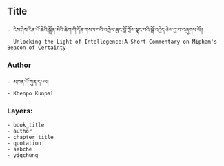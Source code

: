 ## Title
	- ངེས་ཤེས་རིན་པོ་ཆེའི་སྒྲོན་མེའི་ཚིག་གི་དོན་གསལ་བའི་འགྲེལ་ཆུང་བློ་གྲོས་སྣང་བའི་སྒོ་འབྱེད་ཅེས་བྱ་བ་བཞུགས་སོ།།
	- Unlocking the Light of Intellegence:A Short Commentary on Mipham's Beacon of Certainty

### Author
	- མཁན་པོ་ཀུན་དཔལ།
	- Khenpo Kunpal

### Layers:
	- book_title
	- author
	- chapter_title
	- quotation
	- sabche
	- yigchung
